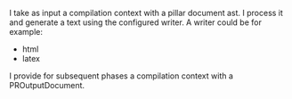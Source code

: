 I take as input a compilation context with a pillar document ast. I process it and generate a text using the configured writer. A writer could be for example:
 - html
 - latex

I provide for subsequent phases a compilation context with a PROutputDocument.